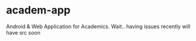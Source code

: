 # academ-app
Android &amp; Web Application for Academics.
Wait.. having issues recently
will have src soon
